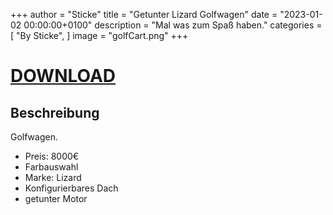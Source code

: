 +++
author = "Sticke"
title = "Getunter Lizard Golfwagen"
date = "2023-01-02 00:00:00+0100"
description = "Mal was zum Spaß haben."
categories = [
    "By Sticke",
]
image = "golfCart.png"
+++
# [DOWNLOAD](https://drive.google.com/uc?export=download&id=1-4Kl_nhorXX4iuIHZdCI0e180zI5aLlf)

## Beschreibung

Golfwagen.
- Preis: 8000€
- Farbauswahl
- Marke: Lizard
- Konfigurierbares Dach
- getunter Motor